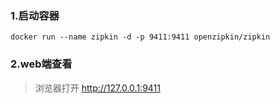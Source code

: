 ### 1.启动容器

```shell
docker run --name zipkin -d -p 9411:9411 openzipkin/zipkin
```

### 2.web端查看

> 浏览器打开 http://127.0.0.1:9411